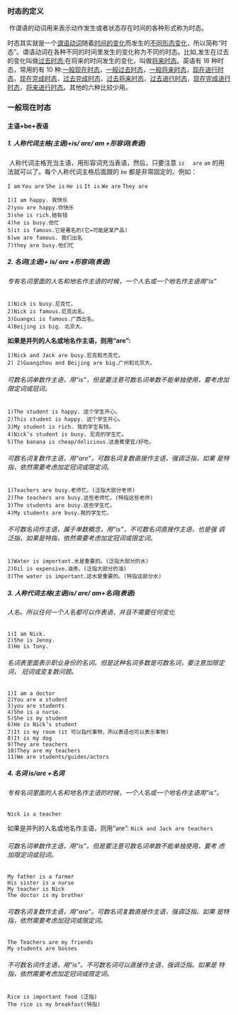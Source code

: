### 时态的定义

​	作谓语的动词用来表示动作发生或者状态存在时间的各种形式称为时态。

​	时态其实就是一个<u>谓语动词</u>随着<u>时间的变化</u>而发生的<u>不同形态变化</u>，所以简称“时态”。谓语动词在各种不同的时间里发生的变化称为不同的时态。比如,发生在过去的变化叫做<u>过去时态</u>;在将来的时间发生的变化，叫做<u>将来时态</u>。英语有 16 种时 态，常用的有 10 种:<u>一般现在时态</u>，<u>一般过去时态</u>，<u>一般将来时态</u>，<u>现在进行时态</u>，<u>现在完成时态</u>，<u>过去完成时态</u>，<u>过去将来时态</u>，<u>过去进行时态</u>，<u>现在完成进行时态</u>，<u>将来进行时态</u>。其他的六种比较少用。

### 一般现在时态

#### 主语+be+表语

##### 1. 人称代词主格(主语)+is/ are/ am +形容词(表语)

​	人称代词主格充当主语，用形容词充当表语，然后，只要注意 `is  ` `are` `am` 的用法就可以了。每个人称代词主格后面跟的 `be` 都是非常固定的。例如：

`I am` `You are` `She is` `He is` `It is` `We are` `They are`

```
1)I am happy. 我快乐 
2)you are happy.你快乐 
3)she is rich.她有钱 
4)he is busy.他忙
5)it is famous.它是著名的(它=可能是某产品)
6)we are famous. 我们出名
7)they are busy.他们忙
```

##### 2. 名词(主语)+ is/ are +形容词(表语)

###### 专有名词里面的人名和地名作主语的时候，一个人名或一个地名作主语用“is”

```
1)Nick is busy.尼克忙。
2)Nick is famous.尼克出名。
3)Guangxi is famous.广西出名。
4)Beijing is big. 北京大。
```

**如果是并列的人名或地名作主语，则用“are”:**

```
1)Nick and Jack are busy.尼克和杰克忙。
2) 2)Guangzhou and Beijing are big.广州和北京大。
```

###### 可数名词单数作主语，用“is”，但是要注意可数名词单数不能单独使用，要考虑加限定词或冠词。

```
1)The student is happy. 这个学生开心。
2)This student is happy. 这个学生开心。
3)My student is rich. 我的学生有钱。
4)Nick’s student is busy. 尼克的学生忙。
5)The banana is cheap/delicious.这香蕉便宜/好吃。
```

###### 可数名词复数作主语，用“are”，可数名词复数直接作主语，强调泛指，如果 是特指，依然需要考虑加定冠词或限定词。

```
1)Teachers are busy.老师忙。(泛指大部分老师)
2)The teachers are busy.这些老师忙。(特指这些老师)
3)The students are busy.这些学生忙。
4)My students are busy.我的学生忙。
```

###### 不可数名词作主语，属于单数概念，用“is”，不可数名词直接作主语，也是强 调泛指，如果是特指，依然需要考虑加定冠词或限定词。

```
1)Water is important.水是重要的。(泛指大部分的水)
2)Oil is expensive.油贵。(泛指大部分的油)
3)The water is important.这水是重要的。(特指这部分水)
```

##### 3. 人称代词主格(主语)is/ are/ am+名词(表语)

###### 人名。所以任何一个人名都可以作表语，并且不需要任何变化

```
1)I am Nick.
2)She is Jenny.
3)He is Tony.
```

###### 名词表里面表示职业身份的名词。但是这种名词多数是可数名词，要注意加限定词， 冠词或变复数问题。

```
1)I am a doctor
2)You are a student
3)you are students
4)She is a nurse.
5)She is my student
6)He is Nick’s student
7)It is my room (it 可以指代事物，所以表语也可以表示事物)
8)It is my dog
9)They are teachers
10)They are my teachers
11)We are students/guides/actors
```

##### 4. 名词 is/are +名词

###### 专有名词里面的人名和地名作主语的时候，一个人名或一个地名作主语用“is”。

`Nick is a teacher`

 如果是并列的人名或地名作主语，则用“are”: `Nick and Jack are teachers`

###### 可数名词单数作主语，用“is”。但是要注意可数名词单数不能单独使用，要考 虑加限定词或冠词。

```
My father is a farmer
His sister is a nurse
My teacher is Nick
The doctor is my brother
```

###### 可数名词复数作主语，用“are”。可数名词复数直接作主语，强调泛指。如果 是特指，依然需要考虑加冠词或限定词。

```
The Teachers are my friends
My students are bosses
```

###### 不可数名词作主语，用“is”。不可数名词可以直接作主语，强调泛指。如果是 特指，依然需要考虑加定冠词或限定词。

```
Rice is important food (泛指)
The rice is my breakfast(特指)
```

